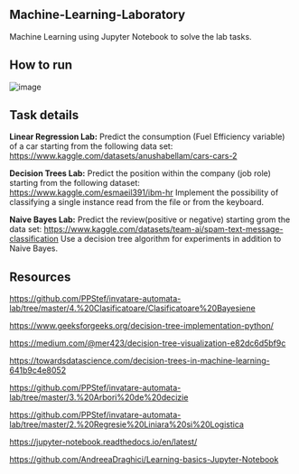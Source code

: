 ## Machine-Learning-Laboratory
Machine Learning using Jupyter Notebook to solve the lab tasks.

## How to run
![image](https://user-images.githubusercontent.com/72825756/197519913-6435e6d3-7e06-4264-a6ef-98e93375faf1.png)


## Task details

**Linear Regression Lab:** Predict the consumption (Fuel Efficiency variable) of a car starting from the following data set: https://www.kaggle.com/datasets/anushabellam/cars-cars-2

**Decision Trees Lab:** Predict the position within the company (job role) starting from the following dataset: https://www.kaggle.com/esmaeil391/ibm-hr
 Implement the possibility of classifying a single instance read from the file or from the keyboard. 
 
 **Naive Bayes Lab:** Predict the review(positive or negative) starting grom the data set: https://www.kaggle.com/datasets/team-ai/spam-text-message-classification 
 Use a decision tree algorithm for experiments in addition to Naive Bayes.

## Resources

https://github.com/PPStef/invatare-automata-lab/tree/master/4.%20Clasificatoare/Clasificatoare%20Bayesiene

https://www.geeksforgeeks.org/decision-tree-implementation-python/

https://medium.com/@mer423/decision-tree-visualization-e82dc6d5bf9c

https://towardsdatascience.com/decision-trees-in-machine-learning-641b9c4e8052

https://github.com/PPStef/invatare-automata-lab/tree/master/3.%20Arbori%20de%20decizie

https://github.com/PPStef/invatare-automata-lab/tree/master/2.%20Regresie%20Liniara%20si%20Logistica

https://jupyter-notebook.readthedocs.io/en/latest/

https://github.com/AndreeaDraghici/Learning-basics-Jupyter-Notebook
